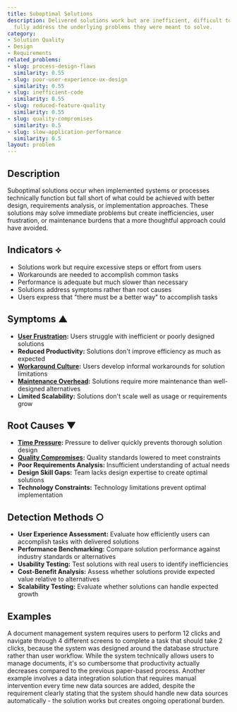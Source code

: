 ```yaml
---
title: Suboptimal Solutions
description: Delivered solutions work but are inefficient, difficult to use, or don't
  fully address the underlying problems they were meant to solve.
category:
- Solution Quality
- Design
- Requirements
related_problems:
- slug: process-design-flaws
  similarity: 0.55
- slug: poor-user-experience-ux-design
  similarity: 0.55
- slug: inefficient-code
  similarity: 0.55
- slug: reduced-feature-quality
  similarity: 0.55
- slug: quality-compromises
  similarity: 0.5
- slug: slow-application-performance
  similarity: 0.5
layout: problem
---
```


## Description

Suboptimal solutions occur when implemented systems or processes technically function but fall short of what could be achieved with better design, requirements analysis, or implementation approaches. These solutions may solve immediate problems but create inefficiencies, user frustration, or maintenance burdens that a more thoughtful approach could have avoided.

## Indicators ⟡

- Solutions work but require excessive steps or effort from users
- Workarounds are needed to accomplish common tasks
- Performance is adequate but much slower than necessary
- Solutions address symptoms rather than root causes
- Users express that "there must be a better way" to accomplish tasks

## Symptoms ▲

- **[User Frustration](user-frustration.md):** Users struggle with inefficient or poorly designed solutions
- **Reduced Productivity:** Solutions don't improve efficiency as much as expected
- **[Workaround Culture](workaround-culture.md):** Users develop informal workarounds for solution limitations
- **[Maintenance Overhead](maintenance-overhead.md):** Solutions require more maintenance than well-designed alternatives
- **Limited Scalability:** Solutions don't scale well as usage or requirements grow

## Root Causes ▼

- **[Time Pressure](time-pressure.md):** Pressure to deliver quickly prevents thorough solution design
- **[Quality Compromises](quality-compromises.md):** Quality standards lowered to meet constraints
- **Poor Requirements Analysis:** Insufficient understanding of actual needs
- **Design Skill Gaps:** Team lacks design expertise to create optimal solutions
- **Technology Constraints:** Technology limitations prevent optimal implementation

## Detection Methods ○

- **User Experience Assessment:** Evaluate how efficiently users can accomplish tasks with delivered solutions
- **Performance Benchmarking:** Compare solution performance against industry standards or alternatives
- **Usability Testing:** Test solutions with real users to identify inefficiencies
- **Cost-Benefit Analysis:** Assess whether solutions provide expected value relative to alternatives
- **Scalability Testing:** Evaluate whether solutions can handle expected growth

## Examples

A document management system requires users to perform 12 clicks and navigate through 4 different screens to complete a task that should take 2 clicks, because the system was designed around the database structure rather than user workflow. While the system technically allows users to manage documents, it's so cumbersome that productivity actually decreases compared to the previous paper-based process. Another example involves a data integration solution that requires manual intervention every time new data sources are added, despite the requirement clearly stating that the system should handle new data sources automatically - the solution works but creates ongoing operational burden.